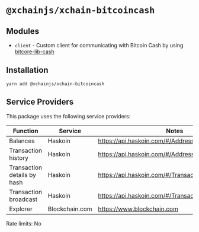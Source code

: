 # `@xchainjs/xchain-bitcoincash`

## Modules

- `client` - Custom client for communicating with Bitcoin Cash by using [bitcore-lib-cash](https://github.com/bitpay/bitcore/tree/master/packages/bitcore-lib-cash)

## Installation

```
yarn add @xchainjs/xchain-bitcoincash
```

## Service Providers

This package uses the following service providers:

| Function                    | Service        | Notes                                                 |
| --------------------------- | -------------- | ----------------------------------------------------- |
| Balances                    | Haskoin        | https://api.haskoin.com/#/Address/getBalance          |
| Transaction history         | Haskoin        | https://api.haskoin.com/#/Address/getAddressTxsFull   |
| Transaction details by hash | Haskoin        | https://api.haskoin.com/#/Transaction/getTransaction  |
| Transaction broadcast       | Haskoin        | https://api.haskoin.com/#/Transaction/postTransaction |
| Explorer                    | Blockchain.com | https://www.blockchain.com                            |

Rate limits: No
